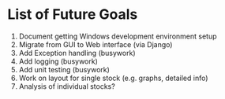 # List of Future Goals
1. Document getting Windows development environment setup
2. Migrate from GUI to Web interface (via Django)
3. Add Exception handling (busywork)
4. Add logging (busywork)
5. Add unit testing (busywork)
6. Work on layout for single stock (e.g. graphs, detailed info)
7. Analysis of individual stocks?

